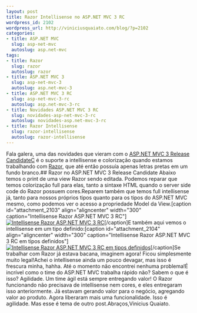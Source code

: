 ```yaml
--- 
layout: post
title: Razor Intellisense no ASP.NET MVC 3 RC
wordpress_id: 2102
wordpress_url: http://viniciusquaiato.com/blog/?p=2102
categories: 
- title: ASP.NET MVC
  slug: asp-net-mvc
  autoslug: asp.net-mvc
tags: 
- title: Razor
  slug: razor
  autoslug: razor
- title: ASP.NET MVC 3
  slug: asp-net-mvc-3
  autoslug: asp.net-mvc-3
- title: ASP.NET MVC 3 RC
  slug: asp-net-mvc-3-rc
  autoslug: asp.net-mvc-3-rc
- title: Novidades ASP.NET MVC 3 RC
  slug: novidades-asp-net-mvc-3-rc
  autoslug: novidades-asp.net-mvc-3-rc
- title: Razor Intellisense
  slug: razor-intellisense
  autoslug: razor-intellisense
---
```

Fala galera, uma das novidades que vieram com o [ASP.NET MVC 3 Release CandidateC](http://viniciusquaiato.com/blog/asp-net-mvc-3-rc-novidades/) é o suporte a intellisense e colorização quando estamos trabalhando com [Razor](http://viniciusquaiato.com/blog/tag/razor/), que até então possuía apenas letras pretas em um fundo branco.## Razor no ASP.NET MVC 3 Release Candidate
Abaixo temos o print de uma view Razor sendo editada. Podemos reparar que temos colorização full para elas, tanto a sintaxe HTML quando o server side code do Razor possuem cores.Reparem também que temos full intellisense já, tanto para nossos próprios tipos quanto para os tipos do ASP.NET MVC mesmo, como podemos ver o acesso a propriedade Model da View.[caption id="attachment_2103" align="aligncenter" width="300" caption="Intellisense Razor ASP.NET MVC 3 RC"][![Intellisense Razor ASP.NET MVC 3 RC](http://viniciusquaiato.com/blog/wp-content/uploads/2010/11/intellisense-razor-300x197.png "Intellisense Razor ASP.NET MVC 3 RC")](http://viniciusquaiato.com/blog/wp-content/uploads/2010/11/intellisense-razor.png)[/caption]E também aqui vemos o intellisense em um tipo definido:[caption id="attachment_2104" align="aligncenter" width="300" caption="Intellisense Razor ASP.NET MVC 3 RC em tipos definidos"][![Intellisense Razor ASP.NET MVC 3 RC em tipos definidos](http://viniciusquaiato.com/blog/wp-content/uploads/2010/11/intellisense-razor-2-300x216.png "Intellisense Razor ASP.NET MVC 3 RC em tipos definidos")](http://viniciusquaiato.com/blog/wp-content/uploads/2010/11/intellisense-razor-2.png)[/caption]Se trabalhar com Razor já estava bacana, imaginem agora! Ficou simplesmente muito legal!Achei o intellisense ainda um pouco devagar, mas isso é frescura minha, hahha. Até o momento não encontrei nenhuma problema!É incrível como o time do ASP.NET MVC trabalha rápido não? Sabem o que é isso? Agilidade. Um time ágil está sempre entregando valor! O Razor funcionando não precisava de intellisense nem cores, e eles entregaram isso anteriormente. Já estavam gerando valor para o negócio, agregando valor ao produto. Agora liberaram mais uma funcionalidade. Isso é agilidade. Mas esse é tema de outro post.Abraços,Vinicius Quaiato.
